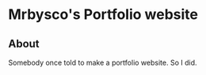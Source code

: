 # Mrbysco's Portfolio website #

## About ##
Somebody once told to make a portfolio website. So I did.
